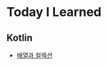 # Today I Learned

## Kotlin
- [배열과 컬렉션](https://github.com/yspark2/Today-I-Learned/blob/main/Kotlin/%EB%B0%B0%EC%97%B4%EA%B3%BC%20%EC%BB%AC%EB%A0%89%EC%85%98.md)
